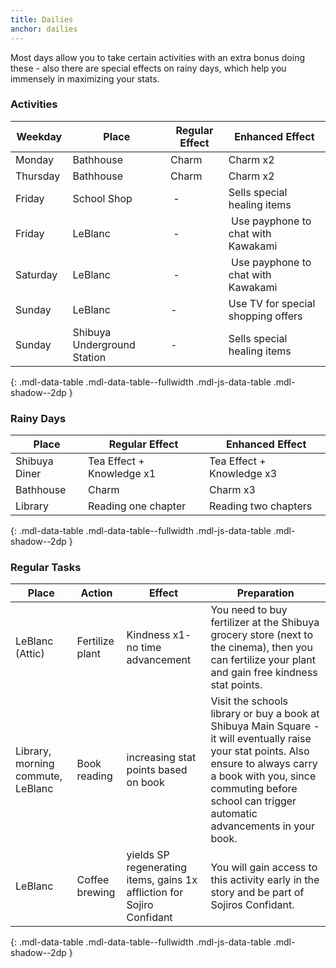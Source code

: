 ```yaml
---
title: Dailies
anchor: dailies
---
```


Most days allow you to take certain activities with an extra bonus doing these -
also there are special effects on rainy days, which help you immensely in
maximizing your stats. 

### Activities

| Weekday  | Place                       | Regular Effect | Enhanced Effect                    |
|----------|-----------------------------|----------------|------------------------------------|
| Monday   | Bathhouse                   | Charm          | Charm x2                           |
| Thursday | Bathhouse                   | Charm          | Charm x2                           |
| Friday   | School Shop                 | -              | Sells special healing items        |
| Friday   | LeBlanc                     | -              | Use payphone to chat with Kawakami |
| Saturday | LeBlanc                     | -              | Use payphone to chat with Kawakami |
| Sunday   | LeBlanc                     | -              | Use TV for special shopping offers |
| Sunday   | Shibuya Underground Station | -              | Sells special healing items        |
{: .mdl-data-table .mdl-data-table--fullwidth .mdl-js-data-table .mdl-shadow--2dp }

### Rainy Days

| Place         | Regular Effect               | Enhanced Effect           |
|---------------|------------------------------|---------------------------|
| Shibuya Diner | Tea Effect + Knowledge x1    | Tea Effect + Knowledge x3 |
| Bathhouse     | Charm                        | Charm x3                  |
| Library       | Reading one chapter          | Reading two chapters      |
{: .mdl-data-table .mdl-data-table--fullwidth .mdl-js-data-table .mdl-shadow--2dp }

### Regular Tasks

| Place                             | Action          | Effect                                                                 | Preparation                                                                                                                                                                                                                             |
|-----------------------------------|-----------------|------------------------------------------------------------------------|-----------------------------------------------------------------------------------------------------------------------------------------------------------------------------------------------------------------------------------------|
| LeBlanc (Attic)                   | Fertilize plant | Kindness x1- no time advancement                                       | You need to buy fertilizer at the Shibuya grocery store (next to the cinema), then you can fertilize your plant and gain free kindness stat points.                                                                                     |
| Library, morning commute, LeBlanc | Book reading    | increasing stat points based on book                                   | Visit the schools library or buy a book at Shibuya Main Square - it will eventually raise your stat points. Also ensure to always carry a book with you, since commuting before school can trigger automatic advancements in your book. |
| LeBlanc                           | Coffee brewing  | yields SP regenerating items, gains 1x affliction for Sojiro Confidant | You will gain access to this activity early in the story and be part of Sojiros Confidant.                                                                                                                                              |
{: .mdl-data-table .mdl-data-table--fullwidth .mdl-js-data-table .mdl-shadow--2dp }
